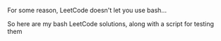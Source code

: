 For some reason, LeetCode doesn't let you use bash...

So here are my bash LeetCode solutions, along with a script for testing them




